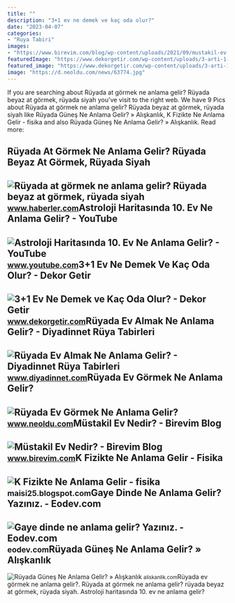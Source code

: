 ```yaml
---
title: ""
description: "3+1 ev ne demek ve kaç oda olur?"
date: "2023-04-07"
categories:
- "Ruya Tabiri"
images:
- "https://www.birevim.com/blog/wp-content/uploads/2021/09/mustakil-ev.jpg"
featuredImage: "https://www.dekorgetir.com/wp-content/uploads/3-arti-1-ev-ne-demek.jpeg"
featured_image: "https://www.dekorgetir.com/wp-content/uploads/3-arti-1-ev-ne-demek.jpeg"
image: "https://d.neoldu.com/news/63774.jpg"
---
```


If you are searching about Rüyada at görmek ne anlama gelir? Rüyada beyaz at görmek, rüyada siyah you've visit to the right web. We have 9 Pics about Rüyada at görmek ne anlama gelir? Rüyada beyaz at görmek, rüyada siyah like Rüyada Güneş Ne Anlama Gelir? » Alışkanlık, K Fizikte Ne Anlama Gelir - fisika and also Rüyada Güneş Ne Anlama Gelir? » Alışkanlık. Read more:

Rüyada At Görmek Ne Anlama Gelir? Rüyada Beyaz At Görmek, Rüyada Siyah
----------------------------------------------------------------------

 ![Rüyada at görmek ne anlama gelir? Rüyada beyaz at görmek, rüyada siyah](https://foto.haberler.com/haber/2019/10/30/ruyada-at-gormek-ne-anlama-gelir-12566959_7097_m.jpg) <small>www.haberler.com</small>Astroloji Haritasında 10. Ev Ne Anlama Gelir? - YouTube
-------------------------------------------------------

 ![Astroloji Haritasında 10. Ev Ne Anlama Gelir? - YouTube](https://i.ytimg.com/vi/GvYthcmHpw0/hq2.jpg) <small>www.youtube.com</small>3+1 Ev Ne Demek Ve Kaç Oda Olur? - Dekor Getir
----------------------------------------------

 ![3+1 Ev Ne Demek ve Kaç Oda Olur? - Dekor Getir](https://www.dekorgetir.com/wp-content/uploads/3-arti-1-ev-ne-demek.jpeg) <small>www.dekorgetir.com</small>Rüyada Ev Almak Ne Anlama Gelir? - Diyadinnet Rüya Tabirleri
------------------------------------------------------------

 ![Rüyada Ev Almak Ne Anlama Gelir? - Diyadinnet Rüya Tabirleri](https://www.diyadinnet.com/d/ruya/ruyada-ev-almak-ne-anlama-gelir-250.jpg) <small>www.diyadinnet.com</small>Rüyada Ev Görmek Ne Anlama Gelir?
---------------------------------

 ![Rüyada Ev Görmek Ne Anlama Gelir?](https://d.neoldu.com/news/63774.jpg) <small>www.neoldu.com</small>Müstakil Ev Nedir? - Birevim Blog
---------------------------------

 ![Müstakil Ev Nedir? - Birevim Blog](https://www.birevim.com/blog/wp-content/uploads/2021/09/mustakil-ev.jpg) <small>www.birevim.com</small>K Fizikte Ne Anlama Gelir - Fisika
----------------------------------

 ![K Fizikte Ne Anlama Gelir - fisika](https://p.calameoassets.com/200421173922-7854bb4c194421435081d2b710b41004/p1.jpg) <small>maisi25.blogspot.com</small>Gaye Dinde Ne Anlama Gelir? Yazınız. - Eodev.com
------------------------------------------------

 ![Gaye dinde ne anlama gelir? Yazınız. - Eodev.com](https://tr-static.eodev.com/files/d68/d2f62034f1b0d840600a35f282ed356f.jpg) <small>eodev.com</small>Rüyada Güneş Ne Anlama Gelir? » Alışkanlık
------------------------------------------

 ![Rüyada Güneş Ne Anlama Gelir? » Alışkanlık](https://aliskanlik.com/wp-content/uploads/2022/04/Ruyada-Gunes-Ne-Anlama-Gelir.jpeg) <small>aliskanlik.com</small>Rüyada ev görmek ne anlama gelir?. Rüyada at görmek ne anlama gelir? rüyada beyaz at görmek, rüyada siyah. Astroloji haritasında 10. ev ne anlama gelir?
